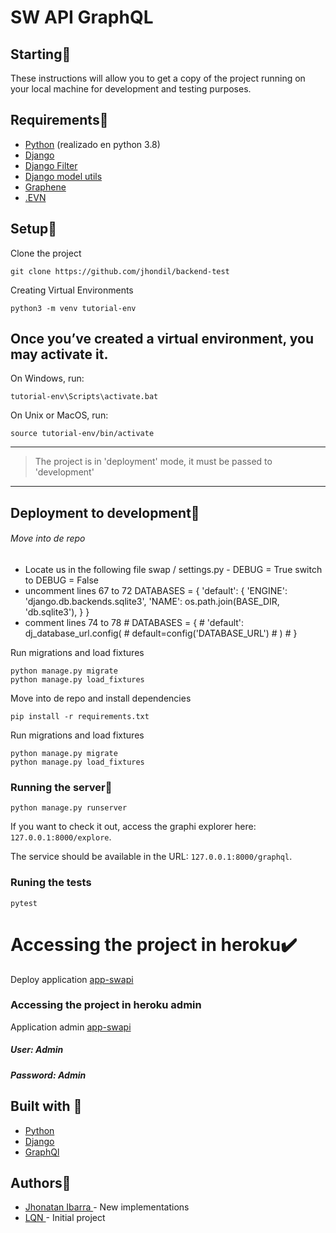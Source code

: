 # SW API GraphQL

## Starting:rocket:
These instructions will allow you to get a copy of the project running on your local machine for development and testing purposes.


## Requirements:blue_book:
* [Python](https://www.python.org/) (realizado en python 3.8)
* [Django](https://github.com/django/django)
* [Django Filter](https://github.com/carltongibson/django-filter)
* [Django model utils](https://github.com/jazzband/django-model-utils)
* [Graphene](https://github.com/graphql-python/graphene-django)
* [.EVN](https://github.com/theskumar/python-dotenv)

## Setup:wrench:

Clone the project
```
git clone https://github.com/jhondil/backend-test
```

Creating Virtual Environments
```
python3 -m venv tutorial-env
```

## Once you’ve created a virtual environment, you may activate it.
On Windows, run:
```
tutorial-env\Scripts\activate.bat
```
On Unix or MacOS, run:
```
source tutorial-env/bin/activate
```
------------

> The project is in 'deployment' mode, it must be passed to 'development'

------------

## Deployment to development:steam_locomotive:
###### Move into de repo


- Locate us in the following file swap / settings.py
		- DEBUG = True  switch to  DEBUG = False
- uncomment lines 67 to 72
		DATABASES = {
		     'default': {
		         'ENGINE': 'django.db.backends.sqlite3',
		          'NAME': os.path.join(BASE_DIR, 'db.sqlite3'),
		      }
		 }
- comment lines 74 to 78
		# DATABASES = {
		#     'default': dj_database_url.config(
		#             default=config('DATABASE_URL')
		#         )
		# }
		



Run migrations and load fixtures
```
python manage.py migrate
python manage.py load_fixtures
```

Move into de repo and install dependencies

```
pip install -r requirements.txt
```

Run migrations and load fixtures
```
python manage.py migrate
python manage.py load_fixtures
```

### Running the server:eyes:
```
python manage.py runserver
```
If you want to check it out, access the graphi explorer here: `127.0.0.1:8000/explore`.

The service should be available in the URL: `127.0.0.1:8000/graphql`.

### Runing the tests
```
pytest
```
# Accessing the project in heroku:heavy_check_mark:
Deploy application [app-swapi](https://app-swapi-b.herokuapp.com/explore/)
### Accessing the project in heroku admin
Application admin [app-swapi](https://app-swapi-b.herokuapp.com/admin)
##### User: Admin
##### Password: Admin

## Built with :nut_and_bolt:
- [Python](https://www.python.org/ "Python")
- [Django](https://www.djangoproject.com/ "Django")
- [GraphQl](https://graphql.org/ "GraphQl")

## Authors:bust_in_silhouette:
- [ Jhonatan Ibarra ](https://github.com/jhondil/ " Jhonatan Ibarra ")- New implementations
- [ LQN ](https://github.com/LQNTech/)  - Initial project










